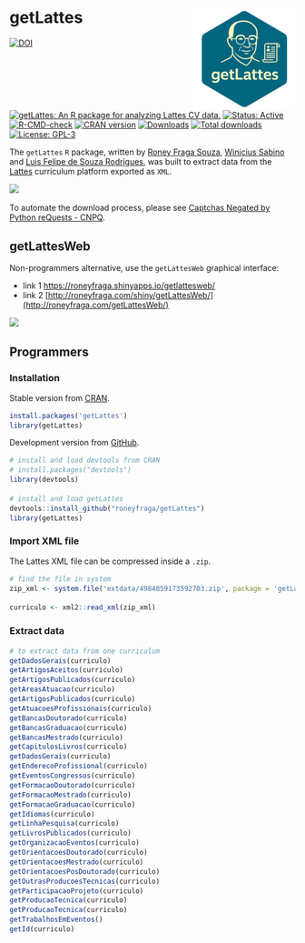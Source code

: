 
<!-- README.md is generated from README.Rmd. Please edit that file -->

# getLattes <a href="https://roneyfraga.com/getLattes/"><img src="man/figures/logo.png" align="right" alt="birddog logo" style="height: 180px;"></a>

<!-- badges: start -->

[![DOI](https://zenodo.org/badge/258844181.svg)](https://zenodo.org/badge/latestdoi/258844181)
[![getLattes: An R package for analyzing Lattes CV
data.](https://img.shields.io/badge/getLattes-Analyzing%20Lattes%20CV%20data-00667E.svg)](https://cran.r-project.org/package=getLattes)
[![Status:
Active](https://www.repostatus.org/badges/latest/active.svg)](https://www.repostatus.org/#active)
[![R-CMD-check](https://github.com/roneyfraga/getLattes/actions/workflows/R-CMD-check.yaml/badge.svg)](https://github.com/roneyfraga/getLattes/actions/workflows/R-CMD-check.yaml)
[![CRAN
version](https://www.r-pkg.org/badges/version/getLattes)](https://cran.r-project.org/package=getLattes)
[![Downloads](https://cranlogs.r-pkg.org/badges/getLattes)](https://cran.r-project.org/package=getLattes)
[![Total
downloads](https://cranlogs.r-pkg.org/badges/grand-total/getLattes?color=blue)](https://cran.r-project.org/package=getLattes)
[![License:
GPL-3](https://img.shields.io/badge/License-GPL--3-blue.svg)](https://www.gnu.org/licenses/gpl-3.0)
<!-- badges: end -->

The `getLattes` `R` package, written by [Roney Fraga
Souza](http://roneyfraga.com), [Winicius
Sabino](https://stackoverflow.com/users/9278241/winicius-sabino) and
[Luis Felipe de Souza
Rodrigues](http://lattes.cnpq.br/5404832707334563/), was built to
extract data from the [Lattes](http://lattes.cnpq.br/) curriculum
platform exported as `XML`.

![](http://roneyfraga.com/volume/keep_it/lattes_busca_curriculo.gif)

To automate the download process, please see [Captchas Negated by Python
reQuests - CNPQ](https://github.com/josefson/CNPQ).

## getLattesWeb

Non-programmers alternative, use the `getLattesWeb` graphical interface:

- link 1 <https://roneyfraga.shinyapps.io/getlattesweb/>
- link 2
  [http://roneyfraga.com/shiny/getLattesWeb/](http://roneyfraga.com/getLattesWeb/)

![](http://roneyfraga.com/volume/keep_it/getLattesWeb_exemplo.gif)

## Programmers

### Installation

Stable version from [CRAN](https://cran.r-project.org/).

``` r
install.packages('getLattes')
library(getLattes)
```

Development version from
[GitHub](https://github.com/roneyfraga/getLattes).

``` r
# install and load devtools from CRAN
# install.packages("devtools")
library(devtools)

# install and load getLattes
devtools::install_github("roneyfraga/getLattes")
library(getLattes)
```

### Import XML file

The Lattes XML file can be compressed inside a `.zip`.

``` r
# find the file in system
zip_xml <- system.file('extdata/4984859173592703.zip', package = 'getLattes')

curriculo <- xml2::read_xml(zip_xml)
```

### Extract data

``` r
# to extract data from one curriculum 
getDadosGerais(curriculo)
getArtigosAceitos(curriculo)
getArtigosPublicados(curriculo)
getAreasAtuacao(curriculo)
getArtigosPublicados(curriculo)
getAtuacoesProfissionais(curriculo)
getBancasDoutorado(curriculo)
getBancasGraduacao(curriculo)
getBancasMestrado(curriculo)
getCapitulosLivros(curriculo)
getDadosGerais(curriculo)
getEnderecoProfissional(curriculo)
getEventosCongressos(curriculo)
getFormacaoDoutorado(curriculo)
getFormacaoMestrado(curriculo)
getFormacaoGraduacao(curriculo)
getIdiomas(curriculo)
getLinhaPesquisa(curriculo)
getLivrosPublicados(curriculo)
getOrganizacaoEventos(curriculo)
getOrientacoesDoutorado(curriculo)
getOrientacoesMestrado(curriculo)
getOrientacoesPosDoutorado(curriculo)
getOutrasProducoesTecnicas(curriculo)
getParticipacaoProjeto(curriculo)
getProducaoTecnica(curriculo)
getProducaoTecnica(curriculo)
getTrabalhosEmEventos()
getId(curriculo)
```
